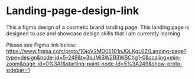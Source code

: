 # Landing-page-design-link
This a figma design of a cosmetic brand landing page. This landing page is designed to use and showcase design skills that I am currently learning

Please see Figma link below:
https://www.figma.com/proto/1GjoV2MD05101nJQLKgL6Z/Landing-page?type=design&node-id=5-249&t=3oJMiSW2R3WSChg1-0&scaling=min-zoom&page-id=0%3A1&starting-point-node-id=5%3A249&show-proto-sidebar=1

